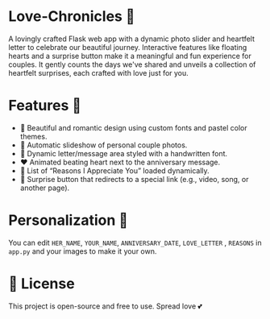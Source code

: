 # Love-Chronicles  💖 
A lovingly crafted Flask web app with a dynamic photo slider and heartfelt letter to celebrate our beautiful journey. Interactive features like floating hearts and a surprise button make it a meaningful and fun experience for couples.
  It gently counts the days we've shared and unveils a collection of heartfelt surprises, each crafted with love just for you.

# Features 🌸 
- 🎨 Beautiful and romantic design using custom fonts and pastel color themes.
- 📸 Automatic slideshow of personal couple photos.
- 📝 Dynamic letter/message area styled with a handwritten font.
- ❤️ Animated beating heart next to the anniversary message.
- 💌 List of “Reasons I Appreciate You” loaded dynamically.
- 🎁 Surprise button that redirects to a special link (e.g., video, song, or another page).

# Personalization  💌 
You can edit `HER_NAME`, `YOUR_NAME`, `ANNIVERSARY_DATE`, `LOVE_LETTER` , `REASONS` in `app.py` and your images to make it your own.

# 📄 License
This project is open-source and free to use. 
Spread love 💕
